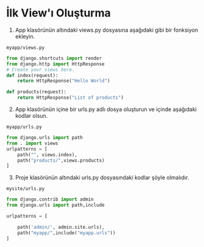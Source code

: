 # İlk View'ı Oluşturma
1) App klasörünün altındaki views.py dosyasına aşağıdaki gibi bir fonksiyon ekleyin.

`myapp/views.py`
```python
from django.shortcuts import render
from django.http import HttpResponse
# Create your views here.
def index(request):
    return HttpResponse("Hello World")

def products(request):
    return HttpResponse("List of products")
```
2) App klasörünün içine bir urls.py adlı dosya oluşturun ve içinde aşağıdaki kodlar olsun.
 
`myapp/urls.py`
```python
from django.urls import path
from . import views
urlpatterns = [
    path("", views.index),
    path("products/",views.products)
]
```
3) Proje klasörünün altındaki urls.py dosyasındaki kodlar şöyle olmalıdır.

`mysite/urls.py`
```python
from django.contrib import admin
from django.urls import path,include

urlpatterns = [

    path('admin/', admin.site.urls),
    path("myapp/",include("myapp.urls"))
]

```
 
